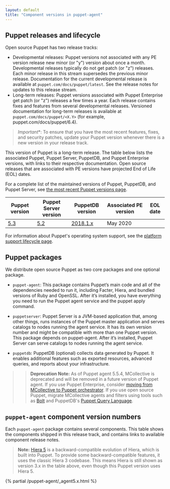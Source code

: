 ```yaml
---
layout: default
title: "Component versions in puppet-agent"
---
```


[Facter]: {{facter}}/
[Hiera]: {{hiera}}/
[MCollective]: /docs/mcollective/
[agent]: ./services_agent_unix.html
[apply]: ./services_apply.html
[Puppet Server]: {{puppetserver}}/
[release notes]: ./release_notes_agent.html

## Puppet releases and lifecycle

Open source Puppet has two release tracks:

* Developmental releases: Puppet versions not associated with any PE version release new minor (or "y") version about once a month. Developmental releases typically do not get patch (or "z") releases. Each minor release in this stream supersedes the previous minor release. Documentation for the current developmental release is available at `puppet.com/docs/puppet/latest`. See the release notes for updates to this release stream.
* Long-term releases: Puppet versions associated with Puppet Enterprise get patch (or "z") releases a few times a year. Each release contains fixes and features from several developmental releases. Versioned documentation for long-term releases is available at `puppet.com/docs/puppet/<X.Y>` (for example, puppet.com/docs/puppet/6.4).

> *Important**: To ensure that you have the most recent features, fixes, and security patches, update your Puppet version whenever there is a new version in your release track.

This version of Puppet is a long-term release. The table below lists the associated Puppet, Puppet Server, PuppetDB, and Puppet Enterprise versions, with links to their respective documentation. Open source releases that are associated with PE versions have projected End of Life (EOL) dates.

For a complete list of the maintained versions of Puppet, PuppetDB, and Puppet Server, see [the most recent Puppet versions page](/puppet/latest/about_agent.html).

<table>
  <thead>
    <tr>
      <th>Puppet version</th> <th>Puppet Server version</th> <th>PuppetDB version</th> <th>Associated PE version</th> <th>EOL date</th>
    </tr>
  </thead>

  <tbody>
  <tr><td><a href="/puppet/5.5/release_notes.html>5.5.x</a> </td> <td><a href="/puppetserver/5.3">5.3</a></td> <td><a href="/puppetdb/5.2">5.2</a></td> <td><a href="/pe/2018.1">2018.1.x</a></td> <td>May 2020</td></tr> 
  </tbody>
</table>

For information about Puppet's operating system support, see the [platform support lifecycle page](https://puppet.com/misc/platform-support-lifecycle).

## Puppet packages

We distribute open source Puppet as two core packages and one optional package.

* `puppet-agent`: This package contains Puppet’s main code and all of the dependencies needed to run it, including Facter, Hiera, and bundled versions of Ruby and OpenSSL. After it’s installed, you have everything you need to run the Puppet agent service and the puppet apply command. 

* `puppetserver`: Puppet Server is a JVM-based application that, among other things, runs instances of the Puppet master application and serves catalogs to nodes running the agent service. It has its own version number and might be compatible with more than one Puppet version. This package depends on puppet-agent. After it’s installed, Puppet Server can serve catalogs to nodes running the agent service. 

* `puppetdb`: PuppetDB (optional) collects data generated by Puppet. It enables additional features such as exported resources, advanced queries, and reports about your infrastructure.

> > **Deprecation Note:** As of Puppet agent 5.5.4, MCollective is deprecated and will be removed in a future version of Puppet agent. If you use Puppet Enterprise, consider [moving from MCollective to Puppet orchestrator](/docs/pe/2018.1/migrating_from_mcollective_to_orchestrator.html). If you use open source Puppet, migrate MCollective agents and filters using tools such as [Bolt](/docs/bolt/) and PuppetDB's [Puppet Query Language](/docs/puppetdb/).


## `puppet-agent` component version numbers

Each `puppet-agent` package contains several components. This table shows the components shipped in this release track, and contains links to available component release notes.

> **Note:** [Hiera 5](./hiera_intro.html) is a backward-compatible evolution of Hiera, which is built into Puppet. To provide some backward-compatible features, it uses the classic Hiera 3 codebase. This means Hiera is still shown as version 3.x in the table above, even though this Puppet version uses Hiera 5.

{% partial /puppet-agent/_agent5.x.html %}

